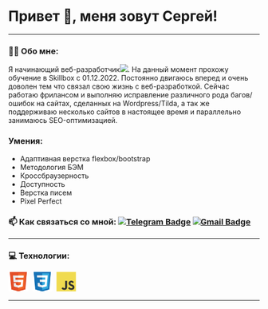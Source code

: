 # Привет 👋, меня зовут Сергей!

---

### :man_technologist: Обо мне:

Я начинающий веб-разработчик<img src="https://media.giphy.com/media/WUlplcMpOCEmTGBtBW/giphy.gif" width="30px">. На данный момент прохожу обучение в Skillbox с 01.12.2022. Постоянно двигаюсь вперед и очень доволен тем что связал свою жизнь с веб-разработкой. Сейчас работаю фрилансом и выполняю исправление различного рода багов/ошибок на сайтах, сделанных на Wordpress/Tilda, а так же поддерживаю несколько сайтов в настоящее время и параллельно занимаюсь SEO-оптимизацией.

### Умения:

-  Адаптивная верстка flexbox/bootstrap
-  Методология БЭМ
-  Кроссбраузерность
-  Доступность
-  Верстка писем
-  Pixel Perfect

### :mailbox: Как связаться со мной: [![Telegram Badge](https://img.shields.io/badge/-chebotarev-blue?style=flat&logo=Telegram&logoColor=white)](https://t.me/chibisoff) [![Gmail Badge](https://img.shields.io/badge/-Gmail-red?style=flat&logo=Gmail&logoColor=white)](mailto:chibisoff92@gmail.com)

---

### 💻 Технологии:

<div>
  <img src="https://github.com/devicons/devicon/blob/master/icons/html5/html5-original.svg" title="html5" alt="html5" width="40" height="40"/>&nbsp
  <img src="https://github.com/devicons/devicon/blob/master/icons/css3/css3-original.svg" title="css" alt="css" width="40" height="40"/>&nbsp
  <img src="https://github.com/devicons/devicon/blob/master/icons/javascript/javascript-original.svg" title="javascript" alt="javascript" width="40" height="40"/>&nbsp
</div>

---
